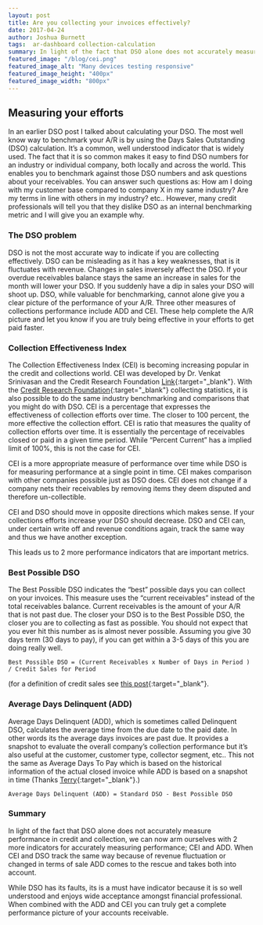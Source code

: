 ```yaml
---
layout: post
title: Are you collecting your invoices effectively?
date: 2017-04-24
author: Joshua Burnett
tags:  ar-dashboard collection-calculation
summary: In light of the fact that DSO alone does not accurately measure performance in credit and collection, we can now arm ourselves with 2 more indicators for accurately measuring performance; CEI (Collection Effectiveness Index) and ADD (Average Days Delinquent)
featured_image: "/blog/cei.png"
featured_image_alt: "Many devices testing responsive"
featured_image_height: "400px"
featured_image_width: "800px"
---
```

## Measuring your efforts

In an earlier DSO post I talked about calculating your DSO.  The most well know way to benchmark your A/R is by using the Days Sales Outstanding (DSO) calculation.  It’s a common, well understood indicator that is widely used. The fact that it is so common makes it easy to find DSO numbers for an industry or individual company, both locally and across the world. This enables you to benchmark against those DSO numbers and ask questions about your receivables. You can answer such questions as: How am I doing with my customer base compared to company X in my same industry? Are my terms in line with others in my industry? etc.. However, many credit professionals will tell you that they dislike DSO as an internal benchmarking metric and I will give you an example why.

### The DSO problem
DSO is not the most accurate way to indicate if you are collecting effectively. DSO can be misleading as it has a key weaknesses, that is it fluctuates with revenue.  Changes in sales inversely affect the DSO. If your overdue receivables balance stays the same an increase in sales for the month will lower your DSO. If you suddenly have a dip in sales your DSO will shoot up. DSO, while valuable for benchmarking, cannot alone give you a clear picture of the performance of your A/R. Three other measures of collections performance include ADD and CEI. These help complete the A/R picture and let you know if you are truly being effective in your efforts to get paid faster.

### Collection Effectiveness Index
The Collection Effectiveness Index (CEI) is becoming increasing popular in the credit and collections world. CEI was developed by Dr. Venkat Srinivasan and the Credit Research Foundation [Link](http://www.crfonline.org/orc/ca/ca-7.html){:target="_blank"}.  With the [Credit Research Foundation](http://www.crfonline.org){:target="_blank"} collecting statistics, it is also possible to do the same industry benchmarking and comparisons that you might do with DSO.  CEI is a percentage that expresses the effectiveness of collection efforts over time. The closer to 100 percent, the more effective the collection effort. CEI is ratio that measures the quality of collection efforts over time.  It is essentially the percentage of receivables closed or paid in a given time period. While “Percent Current” has a implied limit of 100%, this is not the case for CEI.

CEI is a more appropriate measure of performance over time while DSO is for measuring performance at a single point in time. CEI makes comparison with other companies possible  just as DSO does. CEI does not change if a company nets their receivables by removing items they deem disputed and therefore un-collectible.

CEI and DSO should move in opposite directions which makes sense. If your collections efforts increase your DSO should decrease. DSO and CEI can, under certain write off and revenue conditions again, track the same way and thus we have another exception.

This leads us to 2 more performance indicators that are important metrics.

### Best Possible DSO
The Best Possible DSO indicates the “best” possible days you can collect on your invoices.  This measure uses the “current receivables” instead of the total receivables balance. Current receivables is the amount of your A/R that is not past due.
The closer your DSO is to the Best Possible DSO, the closer you are to collecting as fast as possible. You should not expect that you ever hit this number as is almost never possible. Assuming you give 30 days term (30 days to pay), if you can get within a 3-5 days of this you are doing really well.

```Best Possible DSO = (Current Receivables x Number of Days in Period ) / Credit Sales for Period```

(for a definition of credit sales see [this post](/2017-04-24-dso-calculation-days-sales-outstanding.md){:target="_blank"}.

### Average Days Delinquent (ADD)
Average Days Delinquent (ADD), which is sometimes called Delinquent DSO, calculates the average time from the due date to the paid date. In other words its the average days invoices are past due. It provides a snapshot to evaluate the overall company’s collection performance but it’s also useful at the customer, customer type, collector segment, etc.. This not the same as Average Days To Pay which is based on the historical information of the actual closed invoice while ADD is based on a snapshot in time (Thanks [Terry](http://crfonline.org){:target="_blank"}.)

```Average Days Delinquent (ADD) = Standard DSO - Best Possible DSO```


### Summary
In light of the fact that DSO alone does not accurately measure performance in credit and collection, we can now arm ourselves with 2 more indicators for accurately measuring performance; CEI and ADD.  When CEI and DSO track the same way because of revenue fluctuation or changed in terms of sale ADD comes to the rescue and takes both into account.

While DSO has its faults, its is a must have indicator because it is so well understood and enjoys wide acceptance amongst financial professional.  When combined with the ADD and CEI you can truly get a complete performance picture of your accounts receivable.